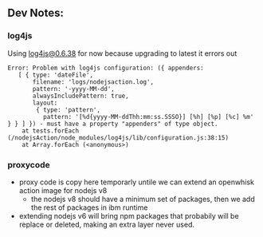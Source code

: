 
## Dev Notes:

### log4js
Using log4js@0.6.38 for now because upgrading to latest it errors out
```
Error: Problem with log4js configuration: ({ appenders:
   [ { type: 'dateFile',
       filename: 'logs/nodejsaction.log',
       pattern: '-yyyy-MM-dd',
       alwaysIncludePattern: true,
       layout:
        { type: 'pattern',
          pattern: '[%d{yyyy-MM-ddThh:mm:ss.SSSO}] [%h] [%p] [%c] %m' } } ] }) - must have a property "appenders" of type object.
    at tests.forEach (/nodejsAction/node_modules/log4js/lib/configuration.js:38:15)
    at Array.forEach (<anonymous>)
```

### proxycode
- proxy code is copy here temporarly untile we can extend an openwhisk action image for nodejs v8
  - the nodejs v8 should have a minimum set of packages, then we add the rest of packages in ibm runtime
- extending nodejs v6 will bring npm packages that probabily will be replace or deleted, making an extra layer never used.
